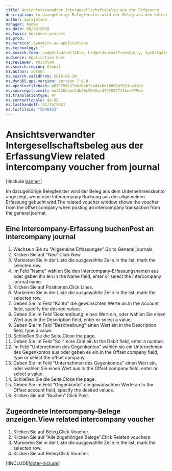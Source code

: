 ```yaml
---
title: Ansichtsverwandter Intergesellschaftsbeleg aus der Erfassung
description: Im dazugehörige Belegfenster wird der Beleg aus dem Unternehmenskonto angezeigt, wenn eine Intercompany Buchung aus der allgemeinen Erfassung gebucht wird.
author: aprilolson
manager: AnnBe
ms.date: 08/29/2018
ms.topic: business-process
ms.prod: ''
ms.service: dynamics-ax-applications
ms.technology: ''
ms.search.form: LedgerJournalTable, LedgerJournalTransDaily, SysDataAreaSelectLookup, LedgerTransVoucher, LedgerTransRelatedVouchers
audience: Application User
ms.reviewer: roschlom
ms.search.region: Global
ms.author: aolson
ms.search.validFrom: 2016-06-30
ms.dyn365.ops.version: Version 7.0.0
ms.openlocfilehash: b875793e17da1046fcad4abe10068af923ca31a3
ms.sourcegitcommit: eaf330dbee1db96c20d5ac479f007747bea079eb
ms.translationtype: HT
ms.contentlocale: de-DE
ms.lasthandoff: 02/15/2021
ms.locfileid: "5246933"
---
```

# <a name="view-related-intercompany-voucher-from-journal"></a><span data-ttu-id="5515c-103">Ansichtsverwandter Intergesellschaftsbeleg aus der Erfassung</span><span class="sxs-lookup"><span data-stu-id="5515c-103">View related intercompany voucher from journal</span></span>

[!include [banner](../../includes/banner.md)]

<span data-ttu-id="5515c-104">Im dazugehörige Belegfenster wird der Beleg aus dem Unternehmenskonto angezeigt, wenn eine Intercompany Buchung aus der allgemeinen Erfassung gebucht wird.</span><span class="sxs-lookup"><span data-stu-id="5515c-104">The related voucher window shows the voucher from the offset company when posting an intercompany transaction from the general journal.</span></span>


## <a name="post-an-intercompany-journal"></a><span data-ttu-id="5515c-105">Eine Intercompany-Erfassung buchen</span><span class="sxs-lookup"><span data-stu-id="5515c-105">Post an intercompany journal</span></span>
1. <span data-ttu-id="5515c-106">Wechseln Sie zu "Allgemeine Erfassungen".</span><span class="sxs-lookup"><span data-stu-id="5515c-106">Go to General journals.</span></span>
2. <span data-ttu-id="5515c-107">Klicken Sie auf "Neu".</span><span class="sxs-lookup"><span data-stu-id="5515c-107">Click New.</span></span>
3. <span data-ttu-id="5515c-108">Markieren Sie in der Liste die ausgewählte Zeile.</span><span class="sxs-lookup"><span data-stu-id="5515c-108">In the list, mark the selected row.</span></span>
4. <span data-ttu-id="5515c-109">Im Feld "Name" wählen Sie den Intercompany-Erfassungsnamen aus oder geben ihn ein.</span><span class="sxs-lookup"><span data-stu-id="5515c-109">In the Name field, enter or select the intercompany journal name.</span></span>
5. <span data-ttu-id="5515c-110">Klicken Sie auf Positionen.</span><span class="sxs-lookup"><span data-stu-id="5515c-110">Click Lines.</span></span>
6. <span data-ttu-id="5515c-111">Markieren Sie in der Liste die ausgewählte Zeile.</span><span class="sxs-lookup"><span data-stu-id="5515c-111">In the list, mark the selected row.</span></span>
7. <span data-ttu-id="5515c-112">Geben Sie im Feld "Konto" die gewünschten Werte an.</span><span class="sxs-lookup"><span data-stu-id="5515c-112">In the Account field, specify the desired values.</span></span>
8. <span data-ttu-id="5515c-113">Geben Sie im Feld 'Beschreibung' einen Wert ein, oder wählen Sie einen Wert aus.</span><span class="sxs-lookup"><span data-stu-id="5515c-113">In the Description field, enter or select a value.</span></span>
9. <span data-ttu-id="5515c-114">Geben Sie im Feld "Beschreibung" einen Wert ein.</span><span class="sxs-lookup"><span data-stu-id="5515c-114">In the Description field, type a value.</span></span>
10. <span data-ttu-id="5515c-115">Schließen Sie die Seite.</span><span class="sxs-lookup"><span data-stu-id="5515c-115">Close the page.</span></span>
11. <span data-ttu-id="5515c-116">Geben Sie im Feld "Soll" eine Zahl ein.</span><span class="sxs-lookup"><span data-stu-id="5515c-116">In the Debit field, enter a number.</span></span>
12. <span data-ttu-id="5515c-117">Im Feld "Unternehmen des Gegenkontos" wählen sie ein Unternehmen des Gegenkontos aus oder geben es ein.</span><span class="sxs-lookup"><span data-stu-id="5515c-117">In the Offset company field, type or select the offset company.</span></span>
13. <span data-ttu-id="5515c-118">Geben Sie im Feld "Unternehmen des Gegenkontos" einen Wert ein, oder wählen Sie einen Wert aus.</span><span class="sxs-lookup"><span data-stu-id="5515c-118">In the Offset company field, enter or select a value.</span></span>
14. <span data-ttu-id="5515c-119">Schließen Sie die Seite.</span><span class="sxs-lookup"><span data-stu-id="5515c-119">Close the page.</span></span>
15. <span data-ttu-id="5515c-120">Geben Sie im Feld "Gegenkonto" die gewünschten Werte an.</span><span class="sxs-lookup"><span data-stu-id="5515c-120">In the Offset account field, specify the desired values.</span></span>
16. <span data-ttu-id="5515c-121">Klicken Sie auf "Buchen".</span><span class="sxs-lookup"><span data-stu-id="5515c-121">Click Post.</span></span>

## <a name="view-related-intercompany-voucher"></a><span data-ttu-id="5515c-122">Zugeordnete Intercompany-Belege anzeigen.</span><span class="sxs-lookup"><span data-stu-id="5515c-122">View related intercompany voucher</span></span>
1. <span data-ttu-id="5515c-123">Klicken Sie auf Beleg.</span><span class="sxs-lookup"><span data-stu-id="5515c-123">Click Voucher.</span></span>
2. <span data-ttu-id="5515c-124">Klicken Sie auf "Alle zugehörigen Belege".</span><span class="sxs-lookup"><span data-stu-id="5515c-124">Click Related vouchers.</span></span>
3. <span data-ttu-id="5515c-125">Markieren Sie in der Liste die ausgewählte Zeile.</span><span class="sxs-lookup"><span data-stu-id="5515c-125">In the list, mark the selected row.</span></span>
4. <span data-ttu-id="5515c-126">Klicken Sie auf Beleg.</span><span class="sxs-lookup"><span data-stu-id="5515c-126">Click Voucher.</span></span>



[!INCLUDE[footer-include](../../../includes/footer-banner.md)]